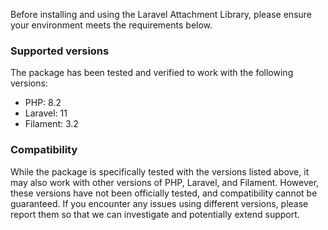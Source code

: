 Before installing and using the Laravel Attachment Library, please ensure your environment meets the requirements below.

### Supported versions

The package has been tested and verified to work with the following versions:
- PHP: 8.2
- Laravel: 11
- Filament: 3.2

### Compatibility

While the package is specifically tested with the versions listed above, it may also work with other versions of PHP, Laravel, and Filament. However, these versions have not been officially tested, and compatibility cannot be guaranteed. If you encounter any issues using different versions, please report them so that we can investigate and potentially extend support.
